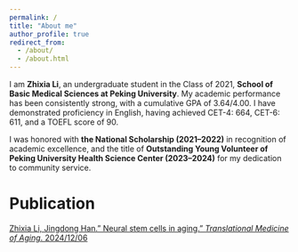 ```yaml
---
permalink: /
title: "About me"
author_profile: true
redirect_from: 
  - /about/
  - /about.html
---
```


I am **Zhixia Li**, an undergraduate student in the Class of 2021, **School of Basic Medical Sciences at Peking University**. My academic performance has been consistently strong, with a cumulative GPA of 3.64/4.00. I have demonstrated proficiency in English, having achieved CET-4: 664, CET-6: 611, and a TOEFL score of 90.

I was honored with **the National Scholarship (2021–2022)** in recognition of academic excellence, and the title of **Outstanding Young Volunteer of Peking University Health Science Center (2023–2024)** for my dedication to community service.

Publication
======
[Zhixia Li, Jingdong Han.” Neural stem cells in aging.” *Translational Medicine of Aging*. 2024/12/06](https://doi.org/10.1016/j.tma.2024.12.003)
